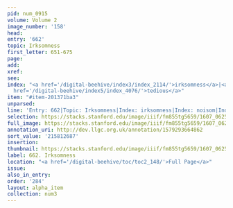 ```yaml
---
pid: num_0915
volume: Volume 2
image_number: '158'
head:
entry: '662'
topic: Irksomness
first_letter: 651-675
page:
add:
xref:
see:
index: "<a href='/digital-beehive/index3/index_2114/'>irksomness</a>|<a href='/digital-beehive/index3/index_2723/'>noisom</a>|<a
  href='/digital-beehive/index5/index_4076/'>tedious</a>"
item: "#item-201371ba3"
unparsed:
line: 'Entry: 662|Topic: Irksomness|Index: irksomness|Index: noisom|Index: tedious|#item-201371ba3'
selection: https://stacks.stanford.edu/image/iiif/fm855tg5659/1607_0625/878,2687,2818,465/full/0/default.jpg
full_image: https://stacks.stanford.edu/image/iiif/fm855tg5659/1607_0625/full/full/0/default.jpg
annotation_uri: http://dev.llgc.org.uk/annotation/1579293664862
sort_value: '215812687'
insertion:
thumbnail: https://stacks.stanford.edu/image/iiif/fm855tg5659/1607_0625/878,2687,600,180/250,/0/default.jpg
label: 662. Irksomness
location: "<a href='/digital-beehive/toc/toc2_148/'>Full Page</a>"
issue:
also_in_entry:
order: '284'
layout: alpha_item
collection: num3
---
```


